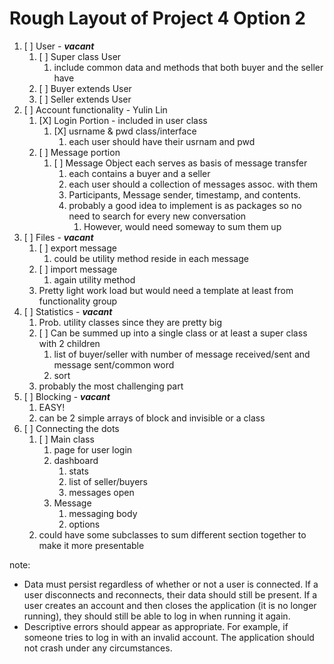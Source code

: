 # Rough Layout of Project 4 Option 2

1. [ ] User - ___vacant___
   1. [ ] Super class User
      1. include common data and methods that both buyer and the seller have
   2. [ ] Buyer extends User
   3. [ ] Seller extends User
2. [ ] Account functionality - Yulin Lin
   1. [X] Login Portion - included in user class
      1. [X] usrname & pwd class/interface
         1. each user should have their usrnam and pwd 
   2. [ ] Message portion
      1. [ ] Message Object each serves as basis of message transfer
         1. each contains a buyer and a seller
         2. each user should a collection of messages assoc. with them
         3. Participants, Message sender, timestamp, and contents.
         4. probably a good idea to implement is as packages so no need to search for every new conversation
            1. However, would need someway to sum them up
3. [ ] Files - ___vacant___
   1. [ ] export message
      1. could be utility method reside in each message
   2. [ ] import message 
      1. again utility method 
   3. Pretty light work load but would need a template at least from functionality group
4. [ ] Statistics - ___vacant___
   1. Prob. utility classes since they are pretty big
   2. [ ] Can be summed up into a single class or at least a super class with 2 children
      1. list of buyer/seller with number of message received/sent and message sent/common word
      2. sort
   3. probably the most challenging part
5. [ ] Blocking - ___vacant___
   1. EASY!
   2. can be 2 simple arrays of block and invisible or a class
6. [ ] Connecting the dots
   1. [ ] Main class
      1. page for user login
      2. dashboard
         1. stats
         2. list of seller/buyers
         3. messages open
      3. Message
         1. messaging body
         2. options 
   2. could have some subclasses to sum different section together to make it more presentable

note:
- Data must persist regardless of whether or not a user is connected. If a user disconnects and reconnects, their data should still be present. If a user creates an account and then closes the application (it is no longer running), they should still be able to log in when running it again.
- Descriptive errors should appear as appropriate. For example, if someone tries to log in with an invalid account. The application should not crash under any circumstances. 